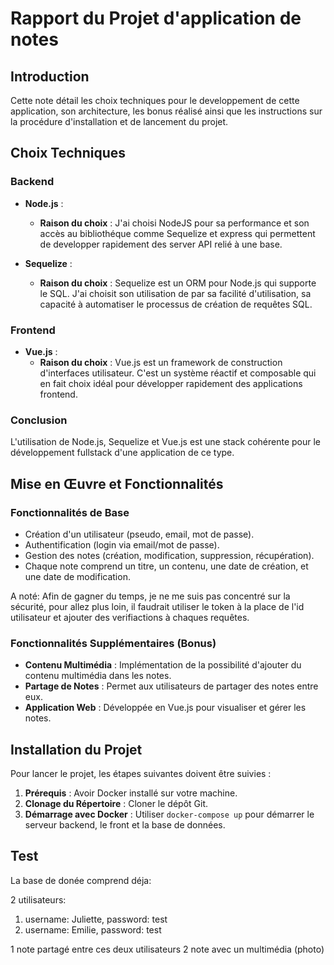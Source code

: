 # Rapport du Projet d'application de notes

## Introduction

Cette note détail les choix techniques pour le developpement de cette application, son architecture, les bonus réalisé ainsi que les instructions sur la procédure d'installation et de lancement du projet.

## Choix Techniques

### Backend

- **Node.js** : 
    - **Raison du choix** : J'ai choisi NodeJS pour sa performance et son accès au bibliothéque comme Sequelize et express qui permettent de developper rapidement des server API relié à une base.

- **Sequelize** : 
    - **Raison du choix** : Sequelize est un ORM pour Node.js qui supporte le SQL. J'ai choisit son utilisation de par sa facilité d'utilisation, sa capacité à automatiser le processus de création de requêtes SQL.

### Frontend

- **Vue.js** : 
    - **Raison du choix** : Vue.js est un framework de construction d'interfaces utilisateur. C'est un système réactif et composable qui en fait choix idéal pour développer rapidement des applications frontend.

### Conclusion

L'utilisation de Node.js, Sequelize et Vue.js est une stack cohérente pour le développement fullstack d'une application de ce type.

## Mise en Œuvre et Fonctionnalités

### Fonctionnalités de Base

- Création d'un utilisateur (pseudo, email, mot de passe).
- Authentification (login via email/mot de passe).
- Gestion des notes (création, modification, suppression, récupération).
- Chaque note comprend un titre, un contenu, une date de création, et une date de modification.

A noté: Afin de gagner du temps, je ne me suis pas concentré sur la sécurité, pour allez plus loin, il faudrait utiliser le token à la place de l'id utilisateur et ajouter des verifiactions à chaques requêtes.

### Fonctionnalités Supplémentaires (Bonus)

- **Contenu Multimédia** : Implémentation de la possibilité d'ajouter du contenu multimédia dans les notes.
- **Partage de Notes** : Permet aux utilisateurs de partager des notes entre eux.
- **Application Web** : Développée en Vue.js pour visualiser et gérer les notes.

## Installation du Projet

Pour lancer le projet, les étapes suivantes doivent être suivies :

1. **Prérequis** : Avoir Docker installé sur votre machine.
2. **Clonage du Répertoire** : Cloner le dépôt Git.
3. **Démarrage avec Docker** : Utiliser `docker-compose up` pour démarrer le serveur backend, le front et la base de données.

## Test

La base de donée comprend déja:

2 utilisateurs:
1. username: Juliette, password: test
2. username: Emilie, password: test

1 note partagé entre ces deux utilisateurs
2 note avec un multimédia (photo)
